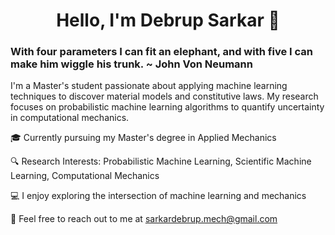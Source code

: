 # <div align="center"> Hello, I'm Debrup Sarkar 👋

### With four parameters I can fit an elephant, and with five I can make him wiggle his trunk. ~ John Von Neumann

I'm a Master's student passionate about applying machine learning techniques to discover material models and constitutive laws. My research focuses on probabilistic machine learning algorithms to quantify uncertainty in computational mechanics.

🎓 Currently pursuing my Master's degree in Applied Mechanics

🔍 Research Interests: Probabilistic Machine Learning, Scientific Machine Learning, Computational Mechanics

💻 I enjoy exploring the intersection of machine learning and mechanics

📧 Feel free to reach out to me at sarkardebrup.mech@gmail.com
